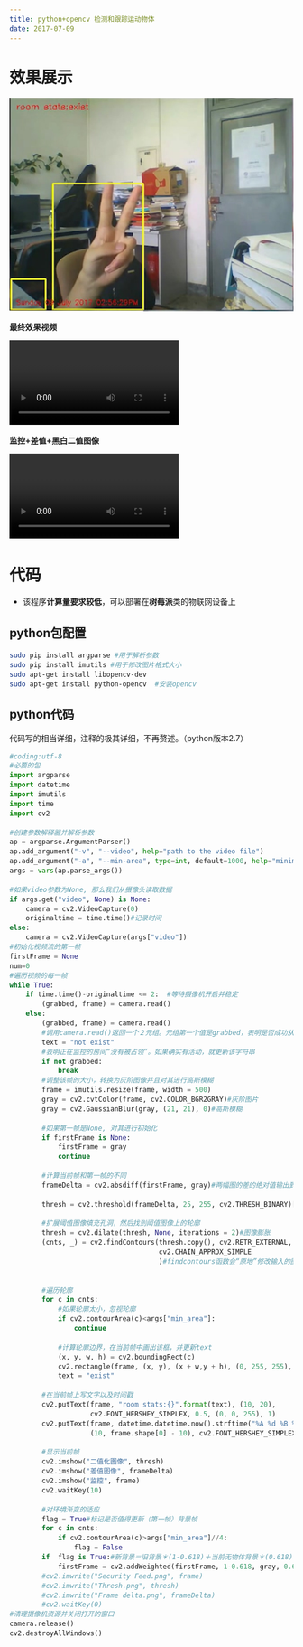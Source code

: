 ```yaml
---
title: python+opencv 检测和跟踪运动物体
date: 2017-07-09
---
```


# 效果展示

![](https://raw.githubusercontent.com/smilelc3/blog/main/images/python+opencv%20检测和跟踪运动物体/20170709145619-高质量和大小_1-AVC-高质量和大小.mp4_20170709_155500.960.jpg)

**最终效果视频**

<video src="https://raw.githubusercontent.com/smilelc3/blog/main/images/python+opencv%20检测和跟踪运动物体/20170709145619-高质量和大小_1-AVC-高质量和大小.mp4" controls preload="metadata"></video>

**监控+差值+黑白二值图像**

<video src="https://raw.githubusercontent.com/smilelc3/blog/main/images/python+opencv%20检测和跟踪运动物体/20170709145619-高质量和大小-AVC-高质量和大小.mp4" controls preload="metadata"></video>

# 代码

* 该程序**计算量要求较低**，可以部署在**树莓派**类的物联网设备上

## python包配置

```bash
sudo pip install argparse #用于解析参数
sudo pip install imutils #用于修改图片格式大小
sudo apt-get install libopencv-dev  
sudo apt-get install python-opencv  #安装opencv
```

## python代码

代码写的相当详细，注释的极其详细，不再赘述。（python版本2.7）

```python
#coding:utf-8
#必要的包
import argparse
import datetime
import imutils
import time
import cv2

#创建参数解释器并解析参数
ap = argparse.ArgumentParser()
ap.add_argument("-v", "--video", help="path to the video file")
ap.add_argument("-a", "--min-area", type=int, default=1000, help="minimum area size")
args = vars(ap.parse_args())

#如果video参数为None, 那么我们从摄像头读取数据
if args.get("video", None) is None:
    camera = cv2.VideoCapture(0)
    originaltime = time.time()#记录时间
else:
    camera = cv2.VideoCapture(args["video"])
#初始化视频流的第一帧
firstFrame = None
num=0
#遍历视频的每一帧
while True:
    if time.time()-originaltime <= 2:  #等待摄像机开启并稳定
        (grabbed, frame) = camera.read()
    else:
        (grabbed, frame) = camera.read()
        #调用camera.read()返回一个２元组。元组第一个值是grabbed，表明是否成功从缓冲中读取frame。元组第二个值为frame本身
        text = "not exist"
        #表明正在监控的房间“没有被占领”。如果确实有活动，就更新该字符串
        if not grabbed:
            break
        #调整该帧的大小，转换为灰阶图像并且对其进行高斯模糊
        frame = imutils.resize(frame, width = 500)
        gray = cv2.cvtColor(frame, cv2.COLOR_BGR2GRAY)#灰阶图片
        gray = cv2.GaussianBlur(gray, (21, 21), 0)#高斯模糊

        #如果第一帧是None, 对其进行初始化
        if firstFrame is None:
            firstFrame = gray
            continue

        #计算当前帧和第一帧的不同
        frameDelta = cv2.absdiff(firstFrame, gray)#两幅图的差的绝对值输出到另一幅图上面来

        thresh = cv2.threshold(frameDelta, 25, 255, cv2.THRESH_BINARY)[1]#黑白二值化

        #扩展阈值图像填充孔洞，然后找到阈值图像上的轮廓
        thresh = cv2.dilate(thresh, None, iterations = 2)#图像膨胀
        (cnts, _) = cv2.findContours(thresh.copy(), cv2.RETR_EXTERNAL,
                                     cv2.CHAIN_APPROX_SIMPLE
                                     )#findcontours函数会“原地”修改输入的图像,只检测的外轮廓，仅保存矩形４个顶点


        #遍历轮廓
        for c in cnts:
            #如果轮廓太小，忽视轮廓
            if cv2.contourArea(c)<args["min_area"]:
                continue

            #计算轮廓边界，在当前帧中画出该框，并更新text
            (x, y, w, h) = cv2.boundingRect(c)
            cv2.rectangle(frame, (x, y), (x + w,y + h), (0, 255, 255), 2)
            text = "exist"

        #在当前帧上写文字以及时间戳
        cv2.putText(frame, "room stats:{}".format(text), (10, 20),
                    cv2.FONT_HERSHEY_SIMPLEX, 0.5, (0, 0, 255), 1)
        cv2.putText(frame, datetime.datetime.now().strftime("%A %d %B %Y %I:%M:%S%p"),
                    (10, frame.shape[0] - 10), cv2.FONT_HERSHEY_SIMPLEX, 0.4, (0, 0, 255), 1)

        #显示当前帧
        cv2.imshow("二值化图像", thresh)
        cv2.imshow("差值图像", frameDelta)
        cv2.imshow("监控", frame)
        cv2.waitKey(10)

        #对环境渐变的适应
        flag = True#标记是否值得更新（第一帧）背景帧
        for c in cnts:
            if cv2.contourArea(c)>args["min_area"]//4:
                flag = False
        if  flag is True:#新背景＝旧背景＊(1-0.618)＋当前无物体背景＊(0.618)
            firstFrame = cv2.addWeighted(firstFrame, 1-0.618, gray, 0.618, 0.0)
        #cv2.imwrite("Security Feed.png", frame)
        #cv2.imwrite("Thresh.png", thresh)
        #cv2.imwrite("Frame delta.png", frameDelta)
        #cv2.waitKey(0)
#清理摄像机资源并关闭打开的窗口
camera.release()
cv2.destroyAllWindows()
```
